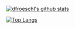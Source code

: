 [![dfroeschl's github stats](https://github-readme-stats.vercel.app/api?username=dfroeschl&count_private=true&show_icons=true)](https://github.com/anuraghazra/github-readme-stats)


[![Top Langs](https://github-readme-stats.vercel.app/api/top-langs/?username=dfroeschl)](https://github.com/anuraghazra/github-readme-stats)

